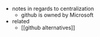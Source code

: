 
  * notes in regards to centralization
    * github is owned by Microsoft
  * related
    * [[github alternatives]]

